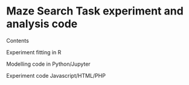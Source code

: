 # Maze Search Task experiment and analysis code

Contents

Experiment fitting in R

Modelling code in Python/Jupyter

Experiment code Javascript/HTML/PHP
